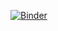 [![Binder](https://mybinder.org/badge_logo.svg)](https://mybinder.org/v2/git/https%3A%2F%2Fakar2000.me%2Fgit%2Ftest-binder.git/master)
